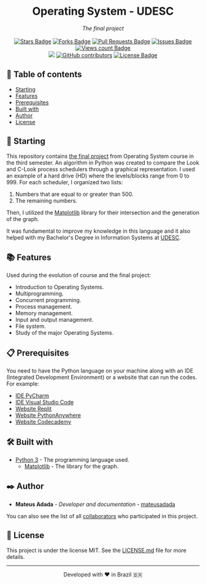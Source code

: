 <h1 align="center">Operating System - UDESC</h1>
<div align="center"><i>The final project</i><br><br>
<a href="https://github.com/mateusadada/sop-udesc/stargazers"><img src="https://img.shields.io/github/stars/mateusadada/sop-udesc" alt="Stars Badge"/></a>
<a href="https://github.com/mateusadada/sop-udesc/network/members"><img src="https://img.shields.io/github/forks/mateusadada/sop-udesc" alt="Forks Badge"/></a>
<a href="https://github.com/mateusadada/sop-udesc/pulls"><img src="https://img.shields.io/github/issues-pr/mateusadada/sop-udesc" alt="Pull Requests Badge"/></a>
<a href="https://github.com/mateusadada/sop-udesc/issues"><img src="https://img.shields.io/github/issues/mateusadada/sop-udesc" alt="Issues Badge"/></a>
<a href="https://github.com/mateusadada/sop-udesc"><img src="https://komarev.com/ghpvc/?username=sop-udesc&color=447ff7&label=views" alt="Views count Badge"/></a>
<br><a href="https://mateusadada.github.io/sop-udesc" target="blank"><img src="https://img.shields.io/website?url=https%3A%2F%2Fmateusadada.github.io%2Fsop-udesc&logo=github" /></a>
<a href="https://github.com/mateusadada/sop-udesc/graphs/contributors"><img alt="GitHub contributors" src="https://img.shields.io/github/contributors/mateusadada/sop-udesc?color=2b9348"></a>
<a href="https://github.com/mateusadada/sop-udesc/blob/main/LICENSE"><img src="https://img.shields.io/github/license/mateusadada/sop-udesc?color=2b9348" alt="License Badge"/></a>
</div>

## 📜 Table of contents

- [Starting](#-starting)
- [Features](#-features)
- [Prerequisites](#-prerequisites)
- [Built with](#️-built-with)
- [Author](#️-author)
- [License](#-license)

## 🚀 Starting

This repository contains [the final project](https://github.com/mateusadada/sop-udesc/blob/main/final_project/escalonadores_Look_e_C-Look.py) from Operating System course in the third semester. An algorithm in Python was created to compare the Look and C-Look process schedulers through a graphical representation. I used an example of a hard drive (HD) where the levels/blocks range from 0 to 999. For each scheduler, I organized two lists:

1. Numbers that are equal to or greater than 500.
2. The remaining numbers.

Then, I utilized the [Matplotlib](https://pypi.org/project/matplotlib/) library for their intersection and the generation of the graph.

It was fundamental to improve my knowledge in this language and it also helped with my Bachelor's Degree in Information Systems at [UDESC](https://www.udesc.br/).

## 📚 Features

Used during the evolution of course and the final project:

- Introduction to Operating Systems.
- Multiprogramming.
- Concurrent programming.
- Process management.
- Memory management.
- Input and output management.
- File system.
- Study of the major Operating Systems.

## 📋 Prerequisites

You need to have the Python language on your machine along with an IDE (Integrated Development Environment) or a website that can run the codes. For example:

* [IDE PyCharm](https://www.jetbrains.com/pycharm/)
* [IDE Visual Studio Code](https://code.visualstudio.com/)
* [Website Replit](https://replit.com/)
* [Website PythonAnywhere](https://www.pythonanywhere.com/)
* [Website Codecademy](https://www.codecademy.com/)

## 🛠️ Built with

* [Python 3](https://www.python.org/) - The programming language used.
  * [Matplotlib](https://pypi.org/project/matplotlib/) - The library for the graph.

## ✒️ Author

* **Mateus Adada** - *Developer and documentation* - [mateusadada](https://github.com/mateusadada)

You can also see the list of all [collaborators](https://github.com/mateusadada/sop-udesc/graphs/contributors) who participated in this project.

## 📄 License

This project is under the license MIT. See the [LICENSE.md](https://github.com/mateusadada/sop-udesc/blob/main/LICENSE) file for more details.

<hr><p align="center">Developed with ❤️ in Brazil 🇧🇷</p>

